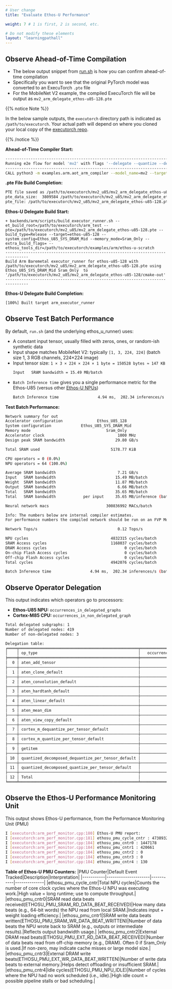 ```yaml
---
# User change
title: "Evaluate Ethos-U Performance"

weight: 7 # 1 is first, 2 is second, etc.

# Do not modify these elements
layout: "learningpathall"
---
```


## Observe Ahead-of-Time Compilation
- The below output snippet from [run.sh](https://github.com/pytorch/executorch/blob/main/examples/arm/run.sh) is how you can confirm ahead-of-time compilation
- Specifically you want to see that the original PyTorch model was converted to an ExecuTorch `.pte` file
- For the MobileNet V2 example, the compiled ExecuTorch file will be output as `mv2_arm_delegate_ethos-u85-128.pte`

{{% notice Note %}}

In the below sample outputs, the `executorch` directory path is indicated as `/path/to/executorch`. Your actual path will depend on where you cloned your local copy of the [executorch repo](https://github.com/pytorch/executorch/tree/main).

{{% /notice %}}

**Ahead-of-Time Compiler Start:**
```bash { output_lines = "1-4" }
--------------------------------------------------------------------------------
Running e2e flow for model 'mv2' with flags '--delegate --quantize --delegate --quantize --intermediates mv2_u85/ --debug --evaluate'
--------------------------------------------------------------------------------
CALL python3 -m examples.arm.aot_arm_compiler --model_name=mv2 --target=ethos-u85-128 --delegate --quantize --delegate --quantize --intermediates mv2_u85/ --debug --evaluate --intermediate=/path/to/executorch/mv2_u85 --output=/path/to/executorch/mv2_u85/mv2_arm_delegate_ethos-u85-128.pte --system_config=Ethos_U85_SYS_DRAM_Mid --memory_mode=Sram_Only
```

**.pte File Build Completion:**
```bash { output_lines = "1-3" }
PTE file saved as /path/to/executorch/mv2_u85/mv2_arm_delegate_ethos-u85-128.pte
pte_data_size:  3809584 /path/to/executorch/mv2_u85/mv2_arm_delegate_ethos-u85-128.pte
pte_file: /path/to/executorch/mv2_u85/mv2_arm_delegate_ethos-u85-128.pte
```

**Ethos-U Delegate Build Start:**
```bash{ output_lines = "1-5" }
+ backends/arm/scripts/build_executor_runner.sh --et_build_root=/path/to/executorch/arm_test --pte=/path/to/executorch/mv2_u85/mv2_arm_delegate_ethos-u85-128.pte --build_type=Release --target=ethos-u85-128 --system_config=Ethos_U85_SYS_DRAM_Mid --memory_mode=Sram_Only --extra_build_flags= --ethosu_tools_dir=/path/to/executorch/examples/arm/ethos-u-scratch
--------------------------------------------------------------------------------
Build Arm Baremetal executor_runner for ethos-u85-128 with /path/to/executorch/mv2_u85/mv2_arm_delegate_ethos-u85-128.pte using Ethos_U85_SYS_DRAM_Mid Sram_Only  to '/path/to/executorch/mv2_u85/mv2_arm_delegate_ethos-u85-128/cmake-out'
--------------------------------------------------------------------------------
```

**Ethos-U Delegate Build Completion:**
```bash { output_lines = "1" }
[100%] Built target arm_executor_runner
```

## Observe Test Batch Performance
By default, `run.sh` (and the underlying ethos_u_runner) uses:
- A constant input tensor, usually filled with zeros, ones, or random-ish synthetic data
- Input shape matches MobileNet V2: typically `[1, 3, 224, 224]` (batch size 1, 3 RGB channels, 224×224 image)
- Input tensor size: `1 × 3 × 224 × 224 × 1 byte = 150528 bytes ≈ 147 KB`
  ```bash { output_lines = "1" }
  Input   SRAM bandwidth = 15.49 MB/batch
  ```
- `Batch Inference time` gives you a single performance metric for the Ethos-U85 (versus other [Ethos-U NPUs](https://developer.arm.com/Processors#q=Ethos-U&aq=%40navigationhierarchiescategories%3D%3D%22Processor%20products%22%20AND%20%40navigationhierarchiescontenttype%3D%3D%22Product%20Information%22&numberOfResults=48))
   ```bash { output_lines = "1" }
   Batch Inference time                 4.94 ms,  202.34 inferences/s (batch size 1)
   ```

**Test Batch Performance:**
```bash { output_lines = "1-34" }
Network summary for out
Accelerator configuration               Ethos_U85_128
System configuration             Ethos_U85_SYS_DRAM_Mid
Memory mode                                 Sram_Only
Accelerator clock                                1000 MHz
Design peak SRAM bandwidth                      29.80 GB/s

Total SRAM used                               5178.77 KiB

CPU operators = 0 (0.0%)
NPU operators = 64 (100.0%)

Average SRAM bandwidth                           7.21 GB/s
Input   SRAM bandwidth                          15.49 MB/batch
Weight  SRAM bandwidth                          11.87 MB/batch
Output  SRAM bandwidth                           6.66 MB/batch
Total   SRAM bandwidth                          35.65 MB/batch
Total   SRAM bandwidth            per input     35.65 MB/inference (batch size 1)

Neural network macs                         300836992 MACs/batch

Info: The numbers below are internal compiler estimates.
For performance numbers the compiled network should be run on an FVP Model or FPGA.

Network Tops/s                                   0.12 Tops/s

NPU cycles                                    4832315 cycles/batch
SRAM Access cycles                            1168037 cycles/batch
DRAM Access cycles                                  0 cycles/batch
On-chip Flash Access cycles                         0 cycles/batch
Off-chip Flash Access cycles                        0 cycles/batch
Total cycles                                  4942076 cycles/batch

Batch Inference time                 4.94 ms,  202.34 inferences/s (batch size 1)
```

## Observe Operator Delegation
This output indicates which operators go to processors:
- **Ethos-U85 NPU:** `occurrences_in_delegated_graphs`
- **Cortex-M85 CPU:** `occurrences_in_non_delegated_graph`

```bash { output_lines = "1-34" }
Total delegated subgraphs: 1
Number of delegated nodes: 419
Number of non-delegated nodes: 3

Delegation table:
╒════╤════════════════════════════════════════════════════╤═══════════════════════════════════╤═══════════════════════════════════════╕
│    │ op_type                                            │   occurrences_in_delegated_graphs │   occurrences_in_non_delegated_graphs │
╞════╪════════════════════════════════════════════════════╪═══════════════════════════════════╪═══════════════════════════════════════╡
│  0 │ aten_add_tensor                                    │                                10 │                                     0 │
├────┼────────────────────────────────────────────────────┼───────────────────────────────────┼───────────────────────────────────────┤
│  1 │ aten_clone_default                                 │                                 1 │                                     0 │
├────┼────────────────────────────────────────────────────┼───────────────────────────────────┼───────────────────────────────────────┤
│  2 │ aten_convolution_default                           │                                52 │                                     0 │
├────┼────────────────────────────────────────────────────┼───────────────────────────────────┼───────────────────────────────────────┤
│  3 │ aten_hardtanh_default                              │                                35 │                                     0 │
├────┼────────────────────────────────────────────────────┼───────────────────────────────────┼───────────────────────────────────────┤
│  4 │ aten_linear_default                                │                                 1 │                                     0 │
├────┼────────────────────────────────────────────────────┼───────────────────────────────────┼───────────────────────────────────────┤
│  5 │ aten_mean_dim                                      │                                 1 │                                     0 │
├────┼────────────────────────────────────────────────────┼───────────────────────────────────┼───────────────────────────────────────┤
│  6 │ aten_view_copy_default                             │                                 1 │                                     0 │
├────┼────────────────────────────────────────────────────┼───────────────────────────────────┼───────────────────────────────────────┤
│  7 │ cortex_m_dequantize_per_tensor_default             │                                 0 │                                     1 │
├────┼────────────────────────────────────────────────────┼───────────────────────────────────┼───────────────────────────────────────┤
│  8 │ cortex_m_quantize_per_tensor_default               │                                 0 │                                     1 │
├────┼────────────────────────────────────────────────────┼───────────────────────────────────┼───────────────────────────────────────┤
│  9 │ getitem                                            │                                 0 │                                     1 │
├────┼────────────────────────────────────────────────────┼───────────────────────────────────┼───────────────────────────────────────┤
│ 10 │ quantized_decomposed_dequantize_per_tensor_default │                               217 │                                     0 │
├────┼────────────────────────────────────────────────────┼───────────────────────────────────┼───────────────────────────────────────┤
│ 11 │ quantized_decomposed_quantize_per_tensor_default   │                               101 │                                     0 │
├────┼────────────────────────────────────────────────────┼───────────────────────────────────┼───────────────────────────────────────┤
│ 12 │ Total                                              │                               419 │                                     3 │
╘════╧════════════════════════════════════════════════════╧═══════════════════════════════════╧═══════════════════════════════════════╛
```

## Observe the Ethos-U Performance Monitoring Unit
This output shows Ethos-U performance, from the Performance Monitoring Unit (PMU)
```bash { output_lines = "1-7" }
I [executorch:arm_perf_monitor.cpp:180] Ethos-U PMU report:
I [executorch:arm_perf_monitor.cpp:181] ethosu_pmu_cycle_cntr : 4738932
I [executorch:arm_perf_monitor.cpp:184] ethosu_pmu_cntr0 : 1447178
I [executorch:arm_perf_monitor.cpp:184] ethosu_pmu_cntr1 : 420661
I [executorch:arm_perf_monitor.cpp:184] ethosu_pmu_cntr2 : 0
I [executorch:arm_perf_monitor.cpp:184] ethosu_pmu_cntr3 : 0
I [executorch:arm_perf_monitor.cpp:184] ethosu_pmu_cntr4 : 130
```

**Table of Ethos-U PMU Counters:**
|PMU Counter|Default Event Tracked|Description|Interpretation|
|-----------|---------------------|-----------|--------------|
|ethosu_pmu_cycle_cntr|Total NPU cycles|Counts the number of core clock cycles where the Ethos-U NPU was executing work.|High value = long runtime; use to compute throughput.|
|ethosu_pmu_cntr0|SRAM read data beats received(ETHOSU_PMU_SRAM_RD_DATA_BEAT_RECEIVED)|How many data beats (e.g., 64-bit words) the NPU read from local SRAM.|Indicates input + weight loading efficiency.|
|ethosu_pmu_cntr1|SRAM write data beats written(ETHOSU_PMU_SRAM_WR_DATA_BEAT_WRITTEN)|Number of data beats the NPU wrote back to SRAM (e.g., outputs or intermediate results).|Reflects output bandwidth usage.|
|ethosu_pmu_cntr2|External DRAM read beats(ETHOSU_PMU_EXT_RD_DATA_BEAT_RECEIVED)|Number of data beats read from off-chip memory (e.g., DRAM). Often 0 if Sram_Only is used.|If non-zero, may indicate cache misses or large model size.|
|ethosu_pmu_cntr3|External DRAM write beats(ETHOSU_PMU_EXT_WR_DATA_BEAT_WRITTEN)|Number of write data beats to external memory.|Helps detect offloading or insufficient SRAM.|
|ethosu_pmu_cntr4|Idle cycles(ETHOSU_PMU_NPU_IDLE)|Number of cycles where the NPU had no work scheduled (i.e., idle).|High idle count = possible pipeline stalls or bad scheduling.|
